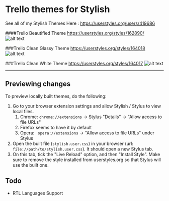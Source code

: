 # Trello themes for Stylish
See all of my Stylish Themes Here : <https://userstyles.org/users/419686>

####Trello Beautified Theme
<https://userstyles.org/styles/162890/>
 ![alt text](https://raw.githubusercontent.com/sirpooya/Trello-Stylish/master/TB.png)


###Trello Clean Glassy Theme
<https://userstyles.org/styles/164018>
 ![alt text](https://raw.githubusercontent.com/sirpooya/Trello-Stylish/master/TCG.jpg)


###Trello Clean White Theme
<https://userstyles.org/styles/164017>
 ![alt text](https://raw.githubusercontent.com/sirpooya/Trello-Stylish/master/TCW.jpg)
 
 ___
## Previewing changes
To preview locally built themes, do the following:
1. Go to your browser extension settings and allow Stylish / Stylus to view local files.
   1. Chrome: `chrome://extensions` -> Stylus "Details" -> "Allow access to file URLs"
   2. Firefox seems to have it by default
   3. Opera: ` opera://extensions` -> "Allow access to file URLs" under Stylus
2. Open the built file (`stylish.user.css`) in your browser (url: `file://path/to/stylish.user.css`). It should open a new Stylus tab.
3. On this tab, tick the "Live Reload" option, and then "Install Style". Make sure to remove the style installed from userstyles.org so that Stylus will use the built one.

## Todo
- RTL Languages Support
